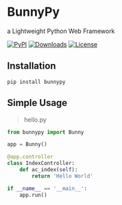 # BunnyPy
a Lightweight Python Web Framework

[![PyPI](https://img.shields.io/pypi/v/bunnypy.svg?style=flat-square)](https://pypi.org/project/BunnyPy/)
[![Downloads](https://img.shields.io/pypi/dm/bunnypy.svg?color=brightgreen&style=flat-square)](https://pypi.org/project/BunnyPy/)
[![License](https://img.shields.io/pypi/l/bunnypy.svg?color=blue&style=flat-square)](LICENSE)

## Installation

```shell
pip install bunnypy
```

## Simple Usage

> hello.py

```python
from bunnypy import Bunny

app = Bunny()

@app.controller
class IndexController:
    def ac_index(self):
        return 'Hello World'

if __name__ == '__main__':
    app.run()
```

